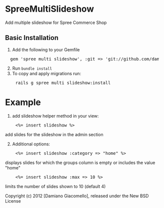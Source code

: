 SpreeMultiSlideshow
===================

Add multiple slideshow for Spree Commerce Shop


Basic Installation
------------------

1. Add the following to your Gemfile
<pre>
  gem 'spree_multi_slideshow', :git => 'git://github.com/damianogiacomello/spree_multi_slideshow'
</pre>
2. Run `bundle install`
3. To copy and apply migrations run:
<pre>
	rails g spree_multi_slideshow:install
</pre>

Example
=======

1. add slideshow helper method in your view:
<pre>
	<%= insert_slideshow %>
</pre>
add slides for the slideshow in the admin section

2. Additional options:
<pre>
	<%= insert_slideshow :category => "home" %>
</pre>
displays slides for which the groups column is empty or includes the value "home"
<pre>
	<%= insert_slideshow :max => 10 %>
</pre>
limits the number of slides shown to 10 (default 4)

Copyright (c) 2012 [Damiano Giacomello], released under the New BSD License
